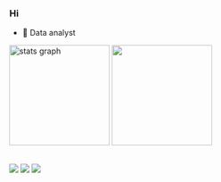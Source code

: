 ###  Hi 

- 💼 Data analyst

<div>
  
  <img src="https://github-readme-stats.vercel.app/api?username=ingridalvesz&hide_title=true&hide_rank=true&show_icons=true&include_all_commits=true&count_private=true&disable_animations=flase&theme=dracula&locale=en&hide_border=true" height="180" alt="stats graph"  />
  <img height="180em" src="https://github-readme-stats.vercel.app/api/top-langs/?username=ingridalvesz&layout=compact&langs_count=7&theme=dracula"/>
  
</div>

  ##

  
  
  ##

  <div> 
    
  <a href="https://instagram.com/ingridalves.z" target="_blank"><img src="https://img.shields.io/badge/-Instagram-%23E4405F?style=for-the-badge&logo=instagram&logoColor=white" target="_blank"></a>
  <a href = "mailto:ingrid.roberta.alves.s@outlook.com"><img src="https://img.shields.io/badge/-Gmail-%23333?style=for-the-badge&logo=gmail&logoColor=white" target="_blank"></a>
  <a href="https://www.linkedin.com/in/ingrid-alves-28a662203/" target="_blank"><img src="https://img.shields.io/badge/-LinkedIn-%230077B5?style=for-the-badge&logo=linkedin&logoColor=white" target="_blank"></a> 

